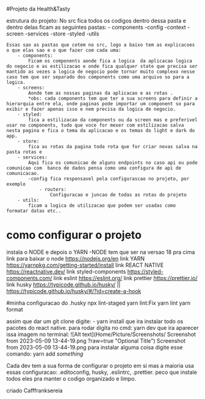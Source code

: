 #Projeto da Health&Tasty

estrutura do projeto:
No src fica todos os codigos dentro dessa pasta e dentro delas ficam as seguintes pastas: - components
-config
-context
-screen
-services
-store
-styled
-utils

    Essas sao as pastas que cotem no src, logo a baixo tem as explicacoes o que elas sao e o que fazer com cada uma:
        - components:
            Ficam os components aonde fica a logica  da aplicacao logica do negocio e as estilizacao e onde fica qualquer state que precisa ser mantido as vezes a logica de negocio pode tornar muito complexo nesse caso tem que ser separado dos components como uma arquivo so para a logica.
        - screens:
            Aonde tem as nossas paginas da aplicacao e as rotas .
            *obs: cada components tem que ter a sua screens para definir a hierarquia entre ela, onde paginas pode importar um component so para exibir e fazer apenas isso e nem precisa da logica de negocio.
        - styled:
            fica a estilizacao da components ou da screen mas e preferivel usar no components, tudo que voce for mexer com estilizacao salva nesta pagina e fica o tema da aplicacao e os temas do light e dark do app.
        - store:
            fica as rotas da pagina toda rota que for criar novas salva na pasta rotas e
        - services:
            Aqui fica os comunicao de alguns endpoints no caso api ou pode comunicao com  banco de dados pensa como uma configura de api de comunicacao.
            -config fica responsavel pela configurascao no projeto, por exemplo
                - routers:
                    Configuracao e juncao de todas as rotas do projeto
        - utils:
            ficam a logica de utilizacao que podem ser usadas como formatar datas etc..

# como configurar o projeto

instala o NODE e depois o YARN
-NODE tem que ser na versao 18 pra cima
link para baixar o node https://nodejs.org/en
link YARN https://yarnpkg.com/getting-started/install
link REACT NATIVE https://reactnative.dev/
link styled-components https://styled-components.com/
link eslint https://eslint.org/
link prettier https://prettier.io/
link husky https://typicode.github.io/husky/ || https://typicode.github.io/husky/#/?id=create-a-hook

#minha configuracao do .husky
npx lint-staged
yarn lint:Fix
yarn lint
yarn format

assim que dar um git clone digite: - yarn install que ira instalar todo os pacotes do react native.
para rodar digita no cmd:
yarn dev que ira aparecer issa imagem no terminal:
![Alt text](Home/Picture/Screenshots/ Screenshot from 2023-05-09 13-44-19.png ?raw=true "Optional Title")
Screenshot from 2023-05-09 13-44-19.png
para instalar alguma coisa digite esse comando:
yarn add _something_

Cada dev tem a sua forma de configurar o projeto em si mas a maioria usa essas configuracao:
.editoconfig, husky, .eslintrc, .prettier.
peco que instale todos eles pra manter o codigo organizado e limpo.

criado Cafffranksereia
